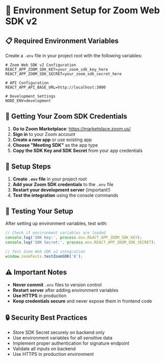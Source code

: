 # 🔧 Environment Setup for Zoom Web SDK v2

## 📋 **Required Environment Variables**

Create a `.env` file in your project root with the following variables:

```env
# Zoom Web SDK v2 Configuration
REACT_APP_ZOOM_SDK_KEY=your_zoom_sdk_key_here
REACT_APP_ZOOM_SDK_SECRET=your_zoom_sdk_secret_here

# API Configuration
REACT_APP_API_BASE_URL=http://localhost:3000

# Development Settings
NODE_ENV=development
```

## 🔑 **Getting Your Zoom SDK Credentials**

1. **Go to Zoom Marketplace**: https://marketplace.zoom.us/
2. **Sign in** to your Zoom account
3. **Create a new app** or use existing app
4. **Choose "Meeting SDK"** as the app type
5. **Copy the SDK Key and SDK Secret** from your app credentials

## 🚀 **Setup Steps**

1. **Create `.env` file** in your project root
2. **Add your Zoom SDK credentials** to the `.env` file
3. **Restart your development server** (important!)
4. **Test the integration** using the console commands

## 🧪 **Testing Your Setup**

After setting up environment variables, test with:

```javascript
// Check if environment variables are loaded
console.log('SDK Key:', process.env.REACT_APP_ZOOM_SDK_KEY);
console.log('SDK Secret:', process.env.REACT_APP_ZOOM_SDK_SECRET);

// Test Zoom Web SDK v2 integration
window.zoomTests.testZoomSDK('8');
```

## ⚠️ **Important Notes**

- **Never commit** `.env` files to version control
- **Restart server** after adding environment variables
- **Use HTTPS** in production
- **Keep credentials secure** and never expose them in frontend code

## 🔒 **Security Best Practices**

- Store SDK Secret securely on backend only
- Use environment variables for all sensitive data
- Implement proper authentication for signature endpoint
- Validate all inputs on backend
- Use HTTPS in production environment

